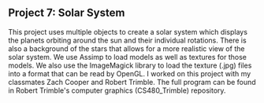 ## Project 7: Solar System
This project uses multiple objects to create a solar system which displays the planets orbiting around the sun and their individual rotations. There is also a background of the stars that allows for a more realistic view of the solar system. We use Assimp to load models as well as textures for those models. We also use the ImageMagick library to load the texture (.jpg) files into a format that can be read by OpenGL.
I worked on this project with my classmates Zach Cooper and Robert Trimble. The full program can be found in Robert Trimble's computer graphics (CS480_Trimble) repository.
